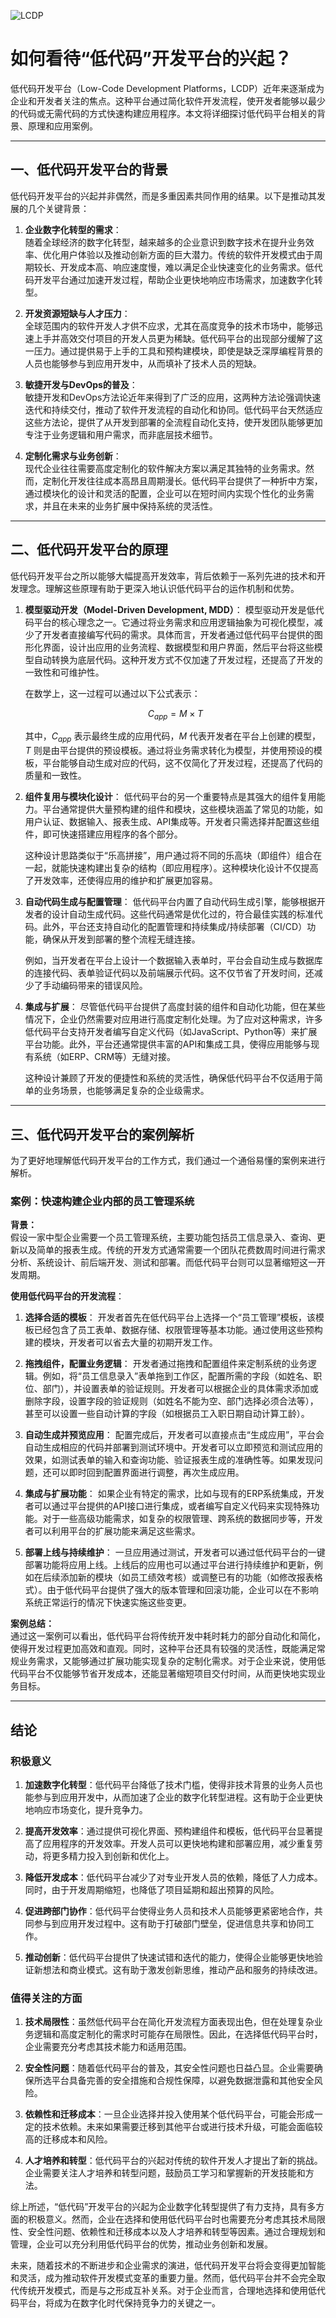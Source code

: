 ![LCDP](Topics/LCDP/LCDP.png)
# 如何看待“低代码”开发平台的兴起？

低代码开发平台（Low-Code Development Platforms，LCDP）近年来逐渐成为企业和开发者关注的焦点。这种平台通过简化软件开发流程，使开发者能够以最少的代码或无需代码的方式快速构建应用程序。本文将详细探讨低代码平台相关的背景、原理和应用案例。

---

## 一、低代码开发平台的背景

低代码开发平台的兴起并非偶然，而是多重因素共同作用的结果。以下是推动其发展的几个关键背景：

1. **企业数字化转型的需求**：  
   随着全球经济的数字化转型，越来越多的企业意识到数字技术在提升业务效率、优化用户体验以及推动创新方面的巨大潜力。传统的软件开发模式由于周期较长、开发成本高、响应速度慢，难以满足企业快速变化的业务需求。低代码开发平台通过加速开发过程，帮助企业更快地响应市场需求，加速数字化转型。

2. **开发资源短缺与人才压力**：  
   全球范围内的软件开发人才供不应求，尤其在高度竞争的技术市场中，能够迅速上手并高效交付项目的开发人员更为稀缺。低代码平台的出现部分缓解了这一压力。通过提供易于上手的工具和预构建模块，即使是缺乏深厚编程背景的人员也能够参与到应用开发中，从而填补了技术人员的短缺。

3. **敏捷开发与DevOps的普及**：  
   敏捷开发和DevOps方法论近年来得到了广泛的应用，这两种方法论强调快速迭代和持续交付，推动了软件开发流程的自动化和协同。低代码平台天然适应这些方法论，提供了从开发到部署的全流程自动化支持，使开发团队能够更加专注于业务逻辑和用户需求，而非底层技术细节。

4. **定制化需求与业务创新**：  
   现代企业往往需要高度定制化的软件解决方案以满足其独特的业务需求。然而，定制化开发往往成本高昂且周期漫长。低代码平台提供了一种折中方案，通过模块化的设计和灵活的配置，企业可以在短时间内实现个性化的业务需求，并且在未来的业务扩展中保持系统的灵活性。

---

## 二、低代码开发平台的原理

低代码开发平台之所以能够大幅提高开发效率，背后依赖于一系列先进的技术和开发理念。理解这些原理有助于更深入地认识低代码平台的运作机制和优势。

1. **模型驱动开发（Model-Driven Development, MDD）**：
   模型驱动开发是低代码平台的核心理念之一。它通过将业务需求和应用逻辑抽象为可视化模型，减少了开发者直接编写代码的需求。具体而言，开发者通过低代码平台提供的图形化界面，设计出应用的业务流程、数据模型和用户界面，然后平台将这些模型自动转换为底层代码。这种开发方式不仅加速了开发过程，还提高了开发的一致性和可维护性。

   在数学上，这一过程可以通过以下公式表示：

   $$
   C_{app} = M \times T
   $$

   其中，$C_{app}$ 表示最终生成的应用代码，$M$ 代表开发者在平台上创建的模型，$T$ 则是由平台提供的预设模板。通过将业务需求转化为模型，并使用预设的模板，平台能够自动生成对应的代码，这不仅简化了开发过程，还提高了代码的质量和一致性。

2. **组件复用与模块化设计**：
   低代码平台的另一个重要特点是其强大的组件复用能力。平台通常提供大量预构建的组件和模块，这些模块涵盖了常见的功能，如用户认证、数据输入、报表生成、API集成等。开发者只需选择并配置这些组件，即可快速搭建应用程序的各个部分。

   这种设计思路类似于“乐高拼接”，用户通过将不同的乐高块（即组件）组合在一起，就能快速构建出复杂的结构（即应用程序）。这种模块化设计不仅提高了开发效率，还使得应用的维护和扩展更加容易。

3. **自动代码生成与配置管理**：
   低代码平台内置了自动代码生成引擎，能够根据开发者的设计自动生成代码。这些代码通常是优化过的，符合最佳实践的标准代码。此外，平台还支持自动化的配置管理和持续集成/持续部署（CI/CD）功能，确保从开发到部署的整个流程无缝连接。

   例如，当开发者在平台上设计一个数据输入表单时，平台会自动生成与数据库的连接代码、表单验证代码以及前端展示代码。这不仅节省了开发时间，还减少了手动编码带来的错误风险。

4. **集成与扩展**：
   尽管低代码平台提供了高度封装的组件和自动化功能，但在某些情况下，企业仍然需要对应用进行高度定制化处理。为了应对这种需求，许多低代码平台支持开发者编写自定义代码（如JavaScript、Python等）来扩展平台功能。此外，平台还通常提供丰富的API和集成工具，使得应用能够与现有系统（如ERP、CRM等）无缝对接。

   这种设计兼顾了开发的便捷性和系统的灵活性，确保低代码平台不仅适用于简单的业务场景，也能够满足复杂的企业级需求。

---

## 三、低代码开发平台的案例解析

为了更好地理解低代码开发平台的工作方式，我们通过一个通俗易懂的案例来进行解析。

### 案例：快速构建企业内部的员工管理系统

**背景：**  
假设一家中型企业需要一个员工管理系统，主要功能包括员工信息录入、查询、更新以及简单的报表生成。传统的开发方式通常需要一个团队花费数周时间进行需求分析、系统设计、前后端开发、测试和部署。而低代码平台则可以显著缩短这一开发周期。

**使用低代码平台的开发流程**：

1. **选择合适的模板**：
   开发者首先在低代码平台上选择一个“员工管理”模板，该模板已经包含了员工表单、数据存储、权限管理等基本功能。通过使用这些预构建的模块，开发者可以省去大量的初期开发工作。

2. **拖拽组件，配置业务逻辑**：
   开发者通过拖拽和配置组件来定制系统的业务逻辑。例如，将“员工信息录入”表单拖到工作区，配置所需的字段（如姓名、职位、部门），并设置表单的验证规则。开发者可以根据企业的具体需求添加或删除字段，设置字段的验证规则（如姓名不能为空、部门选择必须合法等），甚至可以设置一些自动计算的字段（如根据员工入职日期自动计算工龄）。

3. **自动生成并预览应用**：
   配置完成后，开发者可以直接点击“生成应用”，平台会自动生成相应的代码并部署到测试环境中。开发者可以立即预览和测试应用的效果，如测试表单的输入和查询功能、验证报表生成的准确性等。如果发现问题，还可以即时回到配置界面进行调整，再次生成应用。

4. **集成与扩展功能**：
   如果企业有特定的需求，比如与现有的ERP系统集成，开发者可以通过平台提供的API接口进行集成，或者编写自定义代码来实现特殊功能。对于一些高级功能需求，如复杂的权限管理、跨系统的数据同步等，开发者可以利用平台的扩展功能来满足这些需求。

5. **部署上线与持续维护**：
   一旦应用通过测试，开发者可以通过低代码平台的一键部署功能将应用上线。上线后的应用也可以通过平台进行持续维护和更新，例如在后续添加新的模块（如员工绩效考核）或调整已有的功能（如修改报表格式）。由于低代码平台提供了强大的版本管理和回滚功能，企业可以在不影响系统正常运行的情况下快速实施这些变更。

**案例总结：**  
通过这一案例可以看出，低代码平台将传统开发中耗时耗力的部分自动化和简化，使得开发过程更加高效和直观。同时，这种平台还具有较强的灵活性，既能满足常规业务需求，又能够通过扩展功能实现复杂的定制化需求。对于企业来说，使用低代码平台不仅能够节省开发成本，还能显著缩短项目交付时间，从而更快地实现业务目标。

---

## 结论

### 积极意义

1. **加速数字化转型**：低代码平台降低了技术门槛，使得非技术背景的业务人员也能参与到应用开发中，从而加速了企业的数字化转型进程。这有助于企业更快地响应市场变化，提升竞争力。

2. **提高开发效率**：通过提供可视化界面、预构建组件和模板，低代码平台显著提高了应用程序的开发效率。开发人员可以更快地构建和部署应用，减少重复劳动，将更多精力投入到创新和优化上。

3. **降低开发成本**：低代码平台减少了对专业开发人员的依赖，降低了人力成本。同时，由于开发周期缩短，也降低了项目延期和超出预算的风险。

4. **促进跨部门协作**：低代码平台使得业务人员和技术人员能够更紧密地合作，共同参与到应用开发过程中。这有助于打破部门壁垒，促进信息共享和协同工作。

5. **推动创新**：低代码平台提供了快速试错和迭代的能力，使得企业能够更快地验证新想法和商业模式。这有助于激发创新思维，推动产品和服务的持续改进。

### 值得关注的方面

1. **技术局限性**：虽然低代码平台在简化开发流程方面表现出色，但在处理复杂业务逻辑和高度定制化的需求时可能存在局限性。因此，在选择低代码平台时，企业需要充分考虑其技术能力和适用范围。

2. **安全性问题**：随着低代码平台的普及，其安全性问题也日益凸显。企业需要确保所选平台具备完善的安全措施和合规性保障，以避免数据泄露和其他安全风险。

3. **依赖性和迁移成本**：一旦企业选择并投入使用某个低代码平台，可能会形成一定的技术依赖。未来如果需要迁移到其他平台或进行技术升级，可能会面临较高的迁移成本和风险。

4. **人才培养和转型**：低代码平台的兴起对传统的软件开发人才提出了新的挑战。企业需要关注人才培养和转型问题，鼓励员工学习和掌握新的开发技能和方法。

综上所述，“低代码”开发平台的兴起为企业数字化转型提供了有力支持，具有多方面的积极意义。然而，企业在选择和使用低代码平台时也需要充分考虑其技术局限性、安全性问题、依赖性和迁移成本以及人才培养和转型等因素。通过合理规划和管理，企业可以充分利用低代码平台的优势，推动业务创新和发展。

未来，随着技术的不断进步和企业需求的演进，低代码开发平台将会变得更加智能和灵活，成为推动软件开发模式变革的重要力量。然而，低代码平台并不会完全取代传统开发模式，而是与之形成互补关系。对于企业而言，合理地选择和使用低代码平台，将成为在数字化时代保持竞争力的关键之一。